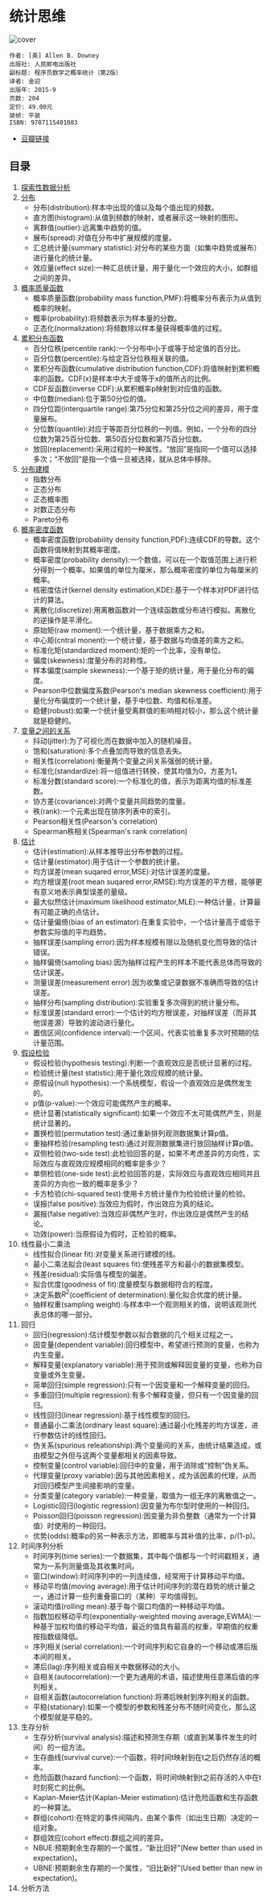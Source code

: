 # 统计思维
![cover](https://img3.doubanio.com/lpic/s28278025.jpg)

    作者: [美] Allen B. Downey 
    出版社: 人民邮电出版社
    副标题: 程序员数学之概率统计（第2版）
    译者: 金迎 
    出版年: 2015-9
    页数: 204
    定价: 49.00元
    装帧: 平装
    ISBN: 9787115401083

- [豆瓣链接](https://book.douban.com/subject/26593825/)

## 目录
1. [探索性数据分析][70]
1. [分布][71]
    - 分布(distribution):样本中出现的值以及每个值出现的频数。
    - 直方图(histogram):从值到频数的映射，或者展示这一映射的图形。
    - 离群值(outlier):远离集中趋势的值。
    - 展布(spread):对值在分布中扩展规模的度量。
    - 汇总统计量(summary statistic):对分布的某些方面（如集中趋势或展布）进行量化的统计量。
    - 效应量(effect size):一种汇总统计量，用于量化一个效应的大小，如群组之间的差异。
1. [概率质量函数][72]
    - 概率质量函数(probability mass function,PMF):将概率分布表示为从值到概率的映射。
    - 概率(probability):将频数表示为样本量的分数。
    - 正态化(normalization):将频数除以样本量获得概率值的过程。
1. [累积分布函数][73]
    - 百分位秩(percentile rank):一个分布中小于或等于给定值的百分比。
    - 百分位数(percentile):与给定百分位秩相关联的值。
    - 累积分布函数(cumulative distribution function,CDF):将值映射到累积概率的函数。CDF(x)是样本中大于或等于x的值所占的比例。
    - CDF反函数(inverse CDF):从累积概率p映射到对应值的函数。
    - 中位数(median):位于第50分位的值。
    - 四分位距(interquartile range):第75分位和第25分位之间的差异，用于度量展布。
    - 分位数(quantile):对应于等距百分位秩的一列值。例如，一个分布的四分位数为第25百分位数、第50百分位数和第75百分位数。
    - 放回(replacement):采用过程的一种属性。“放回”是指同一个值可以选择多次；“不放回”是指一个值一旦被选择，就从总体中移除。
1. [分布建模][74]
    - 指数分布
    - 正态分布
    - 正态概率图
    - 对数正态分布
    - Pareto分布
1. [概率密度函数][75]
    - 概率密度函数(probability density function,PDF):连续CDF的导数。这个函数将值映射到其概率密度。
    - 概率密度(probability density):一个数值，可以在一个取值范围上进行积分得到一个概率。如果值的单位为厘米，那么概率密度的单位为每厘米的概率。
    - 核密度估计(kernel density estimation,KDE):基于一个样本对PDF进行估计的算法。
    - 离散化(discretize):用离散函数对一个连续函数或分布进行模拟。离散化的逆操作是平滑化。
    - 原始矩(raw moment):一个统计量，基于数据乘方之和。
    - 中心矩(cntral monent):一个统计量，基于数据与均值差的乘方之和。
    - 标准化矩(standardized moment):矩的一个比率，没有单位。
    - 偏度(skewness):度量分布的对称性。
    - 样本偏度(sample skewness):一个基于矩的统计量，用于量化分布的偏度。
    - Pearson中位数偏度系数(Pearson's median skewness coefficient):用于量化分布偏度的一个统计量，基于中位数、均值和标准差。
    - 稳健(robust):如果一个统计量受离群值的影响相对较小，那么这个统计量就是稳健的。
1. [变量之间的关系][76]
    - 抖动(jitter):为了可视化而在数据中加入的随机噪音。
    - 饱和(saturation):多个点叠加而导致的信息丢失。
    - 相关性(correlation):衡量两个变量之间关系强弱的统计量。
    - 标准化(standardize):将一组值进行转换，使其均值为0，方差为1。
    - 标准分数(standard score):一个标准化的值，表示为距离均值的标准差数。
    - 协方差(covariance):对两个变量共同趋势的度量。
    - 秩(rank):一个元素出现在排序列表中的索引。
    - Pearson相关性(Pearson's correlation)
    - Spearman秩相关(Spearman's rank correlation)
1. [估计][77]
    - 估计(estimation):从样本推导出分布参数的过程。
    - 估计量(estimator):用于估计一个参数的统计量。
    - 均方误差(mean suqared error,MSE):对估计误差的度量。
    - 均方根误差(root mean suqared error,RMSE):均方误差的平方根，能够更有意义地表示典型误差的量级。
    - 最大似然估计(maximum likelihood estimator,MLE):一种估计量，计算最有可能正确的点估计。
    - 估计量偏倚(bias of an estimator):在重复实验中，一个估计量高于或低于参数实际值的平均趋势。
    - 抽样误差(sampling error):因为样本规模有限以及随机变化而导致的估计错误。
    - 抽样偏倚(samoling bias):因为抽样过程产生的样本不能代表总体而导致的估计误差。
    - 测量误差(measurement error):因为收集或记录数据不准确而导致的估计误差。
    - 抽样分布(sampling distribution):实验重复多次得到的统计量分布。
    - 标准误差(standard error):一个估计的均方根误差，对抽样误差（而非其他误差源）导致的波动进行量化。
    - 置信区间(confidence interval):一个区间，代表实验重复多次时预期的估计量范围。
1. [假设检验][78]
    - 假设检验(hypothesis testing):判断一个直观效应是否统计显著的过程。
    - 检验统计量(test statistic):用于量化效应规模的统计量。
    - 原假设(null hypothesis):一个系统模型，假设一个直观效应是偶然发生的。
    - p值(p-value):一个效应可能偶然产生的概率。
    - 统计显著(statistically significant):如果一个效应不太可能偶然产生，则是统计显著的。
    - 置换检验(permutation test):通过重新排列观测数据集计算p值。
    - 重抽样检验(resampling test):通过对观测数据集进行放回抽样计算p值。
    - 双侧检验(two-side test):此检验回答的是，如果不考虑差异的方向性，实际效应与直观效应规模相同的概率是多少？
    - 单侧检验(one-side test):此检验回答的是，实际效应与直观效应相同并且差异的方向也一致的概率是多少？
    - 卡方检验(chi-squared test):使用卡方统计量作为检验统计量的检验。
    - 误报(false positive):当效应为假时，作出效应为真的结论。
    - 漏报(false negative):当效应非偶然产生时，作出效应是偶然产生的结论。
    - 功效(power):当原假设为假时，正检验的概率。
1. 线性最小二乘法
    - 线性拟合(linear fit):对变量关系进行建模的线。
    - 最小二乘法拟合(least squares fit):使残差平方和最小的数据集模型。
    - 残差(residual):实际值与模型的偏差。
    - 拟合优度(goodness of fit):度量模型与数据相符合的程度。
    - 决定系数$R^2$(coefficient of determination):量化拟合优度的统计量。
    - 抽样权重(sampling weight):与样本中一个观测相关的值，说明该观测代表总体的哪一部分。
1. 回归
    - 回归(regression):估计模型参数以拟合数据的几个相关过程之一。
    - 因变量(dependent variable):回归模型中，希望进行预测的变量，也称为内生变量。
    - 解释变量(explanatory variable):用于预测或解释因变量的变量，也称为自变量或外生变量。
    - 简单回归(simple regression):只有一个因变量和一个解释变量的回归。
    - 多重回归(multiple regression):有多个解释变量，但只有一个因变量的回归。
    - 线性回归(linear regression):基于线性模型的回归。
    - 普通最小二乘法(ordinary least square):通过最小化残差的均方误差，进行参数估计的线性回归。
    - 伪关系(spurious releationship):两个变量间的关系，由统计结果造成，或由模型之外但与这两个变量都相关的因素导致。
    - 控制变量(control variable):回归中的变量，用于消除或“控制”伪关系。
    - 代理变量(proxy variable):因与其他因素相关，成为该因素的代理，从而对回归模型产生间接影响的变量。
    - 分类变量(category variable):一种变量，取值为一组无序的离散值之一。
    - Logistic回归(logistic regression):因变量为布尔型时使用的一种回归。
    - Poisson回归(poisson regression):因变量为非负整数（通常为一个计算值）时使用的一种回归。
    - 优势(odds):概率p的另一种表示方法，即概率与其补值的比率，p/(1-p)。
1. 时间序列分析
    - 时间序列(time series):一个数据集，其中每个值都与一个时间戳相关，通常为一系列测量值及其收集时间。
    - 窗口(window):时间序列中的一列连续值，经常用于计算移动平均值。
    - 移动平均值(moving average):用于估计时间序列的潜在趋势的统计量之一，通过计算一些列重叠窗口的（某种）平均值得到。
    - 滚动均值(rolling mean):基于每个窗口均值的一种移动平均值。
    - 指数加权移动平均(exponentially-weighted moving average,EWMA):一种基于加权均值的移动平均值，最近的值具有最高的权重，早期值的权重按指数级降低。
    - 序列相关(serial correlation):一个时间序列和它自身的一个移动或滞后版本间的相关。
    - 滞后(lag):序列相关或自相关中数据移动的大小。
    - 自相关(autocorrelation):一个更为通用的术语，描述使用任意滞后值的序列相关。
    - 自相关函数(autocorrelation function):将滞后映射到序列相关的函数。
    - 平稳(stationary):如果一个模型的参数和残差分布不随时间变化，那么这个模型就是平稳的。
1. 生存分析
    - 生存分析(survival analysis):描述和预测生存期（或直到某事件发生的时间）的一组方法。
    - 生存曲线(survival curve):一个函数，将时间t映射到在t之后仍然存活的概率。
    - 危险函数(hazard function):一个函数，将时间t映射到t之前存活的人中在t时刻死亡的比例。
    - Kaplan-Meier估计(Kaplan-Meier estimation):估计危险函数和生存函数的一种算法。
    - 群组(cohort):在特定的事件间隔内，由某个事件（如出生日期）决定的一组对象。
    - 群组效应(cohort effect):群组之间的差异。
    - NBUE:预期剩余生存期的一个属性，“新比旧好”(New better than used in expectation)。
    - UBNE:预期剩余生存期的一个属性，“旧比新好”(Used better than new in expectation)。
1. 分析方法


[70]: explode.ipynb
[71]: distribution.ipynb
[72]: pmf.ipynb
[73]: cdf.ipynb
[74]: distribution-modeling.ipynb
[75]: pdf.ipynb
[76]: relation-of-variables.ipynb
[77]: estimation.ipynb
[78]: hypothesis-testing.ipynb